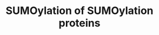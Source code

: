 ---
annotations:
- type: Pathway Ontology
  value: sumoylation pathway
authors:
- ReactomeTeam
- DeSl
description: SUMOylation processes themselves can be controlled by SUMOylation (reviewed
  in Wilkinson and Henley 2010). The SUMO E3 ligases PIAS4, RANBP2, and TOPORS are
  SUMOylated, as is the single SUMO E2 enzyme, UBE2I (UBC9). SUMOylation affects the
  subcellular location of PIAS4 and TOPORS and affects the activity of PIAS4 and UBE2I.  View
  original pathway at [http://www.reactome.org/PathwayBrowser/#DIAGRAM=4085377 Reactome].
last-edited: 2021-01-25
organisms:
- Homo sapiens
redirect_from:
- /index.php/Pathway:WP4451
- /instance/WP4451
schema-jsonld:
- '@context': https://schema.org/
  '@id': https://wikipathways.github.io/pathways/WP4451.html
  '@type': Dataset
  creator:
    '@type': Organization
    name: WikiPathways
  description: SUMOylation processes themselves can be controlled by SUMOylation (reviewed
    in Wilkinson and Henley 2010). The SUMO E3 ligases PIAS4, RANBP2, and TOPORS are
    SUMOylated, as is the single SUMO E2 enzyme, UBE2I (UBC9). SUMOylation affects
    the subcellular location of PIAS4 and TOPORS and affects the activity of PIAS4
    and UBE2I.  View original pathway at [http://www.reactome.org/PathwayBrowser/#DIAGRAM=4085377
    Reactome].
  keywords:
  - SUMO1:TOPORS
  - 'SEH1L-2 '
  - 'NUP62 '
  - 'UBE2I-G93-SUMO2 '
  - 'AAAS '
  - 'NUP205 '
  - 'SUMO1-K35-PIAS4 '
  - 'SEC13 '
  - 'SUMO1-C93-UBE2I '
  - 'NUP54 '
  - 3SUMO1:RANBP2
  - 'K2650-RANBP2-G97-SUMO1 '
  - 'NUP133 '
  - 'NUP43 '
  - RANBP2
  - 'NUPL2 '
  - 'NUP50 '
  - 'NUP214 '
  - 'SUMO1-K2592,K2650,K2723-RANBP2 '
  - 'NUP35 '
  - 'K2592-RANBP2-G97-SUMO1 '
  - 'NUP85 '
  - 'NUP58-1 '
  - (NPC)
  - 'RANBP2 '
  - 'NUP98-3 '
  - 'NUP93 '
  - SUMO1:K14-UBE2I
  - 'NDC1 '
  - TOPORS
  - 'K14-UBE2I-G97-SUMO1 '
  - 'UBE2I-G97-SUMO1 '
  - 'NUP88 '
  - 'TPR '
  - SUMO2:UBE2I
  - 'NUP98-4 '
  - 'RAE1 '
  - 'NUP107 '
  - 'NUP58-2 '
  - Nuclear Pore Complex
  - UBE2I
  - 'NUP155 '
  - SUMO1:C93-UBE2I
  - 'NUP98-5 '
  - 'NUP153 '
  - 'NUP37 '
  - PIAS4
  - 'NUP160 '
  - 'K2723-RANBP2-G97-SUMO1 '
  - 'SUMO2-C93-UBE2I '
  - 'POM121C '
  - 'SUMO1-K14-UBE2I '
  - 'POM121 '
  - 'PIAS4-G97-SUMO1 '
  - 'NUP188 '
  - 'TOPORS-G97-SUMO1 '
  - 'SEH1L-1 '
  - SUMO2-K2652,K2725-RANBP2
  - 'SUMO1-K560-TOPORS '
  - 'NUP210 '
  - SUMO1:PIAS4
  license: CC0
  name: SUMOylation of SUMOylation proteins
seo: CreativeWork
title: SUMOylation of SUMOylation proteins
wpid: WP4451
---